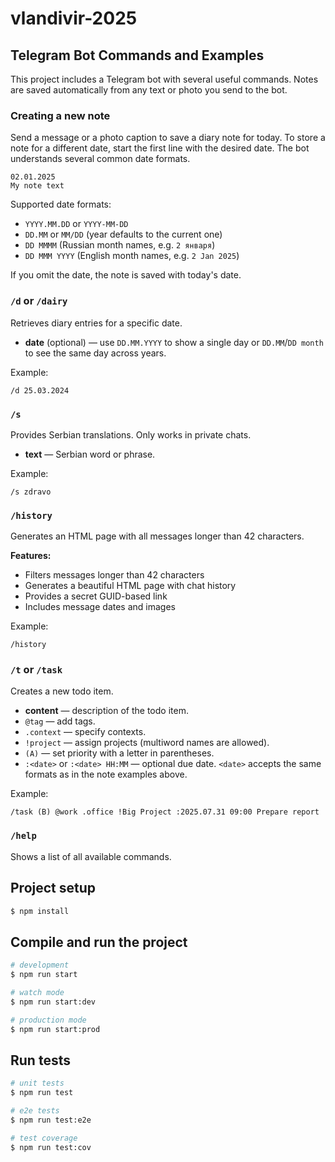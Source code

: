 # vlandivir-2025

## Telegram Bot Commands and Examples

This project includes a Telegram bot with several useful commands. Notes are saved automatically from any text or photo you send to the bot.

### Creating a new note
Send a message or a photo caption to save a diary note for today. To store a note for a different date, start the first line with the desired date. The bot understands several common date formats.

```
02.01.2025
My note text
```

Supported date formats:

- `YYYY.MM.DD` or `YYYY-MM-DD`
- `DD.MM` or `MM/DD` (year defaults to the current one)
- `DD MMMM` (Russian month names, e.g. `2 января`)
- `DD MMM YYYY` (English month names, e.g. `2 Jan 2025`)

If you omit the date, the note is saved with today's date.

### `/d` or `/dairy`
Retrieves diary entries for a specific date.
- **date** (optional) — use `DD.MM.YYYY` to show a single day or `DD.MM`/`DD month` to see the same day across years.

Example:
```
/d 25.03.2024
```

### `/s`
Provides Serbian translations. Only works in private chats.
- **text** — Serbian word or phrase.

Example:
```
/s zdravo
```

### `/history`
Generates an HTML page with all messages longer than 42 characters.

**Features:**
- Filters messages longer than 42 characters
- Generates a beautiful HTML page with chat history
- Provides a secret GUID-based link
- Includes message dates and images

Example:
```
/history
```

### `/t` or `/task`
Creates a new todo item.
- **content** — description of the todo item.
- `@tag` — add tags.
- `.context` — specify contexts.
- `!project` — assign projects (multiword names are allowed).
- `(A)` — set priority with a letter in parentheses.
- `:<date>` or `:<date> HH:MM` — optional due date. `<date>` accepts the same formats as in the note examples above.

Example:
```
/task (B) @work .office !Big Project :2025.07.31 09:00 Prepare report
```

### `/help`
Shows a list of all available commands.

## Project setup

```bash
$ npm install
```

## Compile and run the project

```bash
# development
$ npm run start

# watch mode
$ npm run start:dev

# production mode
$ npm run start:prod
```

## Run tests

```bash
# unit tests
$ npm run test

# e2e tests
$ npm run test:e2e

# test coverage
$ npm run test:cov
```
